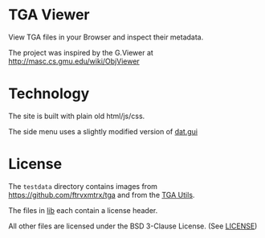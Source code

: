 TGA Viewer
==========
View TGA files in your Browser and inspect their metadata.

The project was inspired by the G.Viewer at http://masc.cs.gmu.edu/wiki/ObjViewer

Technology
==========
The site is built with plain old html/js/css.

The side menu uses a slightly modified version of [dat.gui](https://github.com/dataarts/dat.gui)

License
=======

The `testdata` directory contains images from https://github.com/ftrvxmtrx/tga
and from the [TGA Utils](https://web.archive.org/web/20150714161320/http://googlesites.inequation.org/tgautilities).

The files in [lib](lib/) each contain a license header.

All other files are licensed under the BSD 3-Clause License. (See [LICENSE](LICENSE))